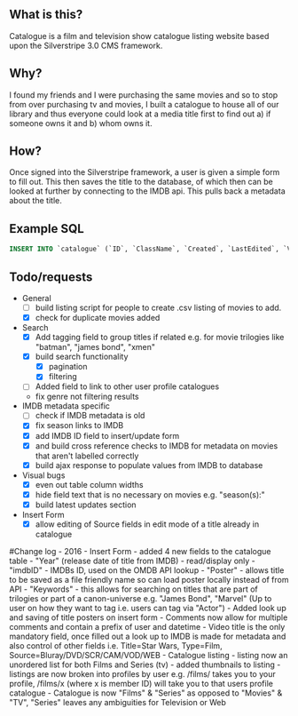 ## What is this? ##
Catalogue is a film and television show catalogue listing website based upon the Silverstripe 3.0 CMS framework.

## Why? ##
I found my friends and I were purchasing the same movies and so to stop from over purchasing tv and movies, I built a catalogue to house all of our library and thus everyone could look at a media title first to find out a) if someone owns it and b) whom owns it.

## How? ##
Once signed into the Silverstripe framework, a user is given a simple form to fill out. This then saves the title to the database, of which then can be looked at further by connecting to the IMDB api. This pulls back a metadata about the title.

## Example SQL ##

```sql
INSERT INTO `catalogue` (`ID`, `ClassName`, `Created`, `LastEdited`, `Video_title`, `Video_type`, `Genre`, `Seasons`, `Status`, `Source`, `Quality`, `Owner`, `Comments`, `Wanted_by`, `Last_updated`) VALUES (1, 'Catalogue', '2014-03-18 22:03:08', '2014-03-18 22:03:08', 'Breaking Bad', 'TV', 'Drama | Crime', 'Season 1 | Season 2 | Season 3 | Season 4 | Season 5', 'Downloaded', 'HDTV', '720p', '1', 'later seasons HDTV 720p', NULL, '2014-03-18 22:03:08', 'Drugs , Bryan Cranston', `breakingBad.jpg`, 'tt0903747', '2008-2013';
```

## Todo/requests ##
  - General
	  - [ ] build listing script for people to create .csv listing of movies to add.
	  - [x]  check for duplicate movies added
  - Search
      - [x] Add tagging field to group titles if related e.g. for movie trilogies like "batman", "james bond", "xmen"
      - [x] build search functionality
        - [x]  pagination
        - [x]  filtering
	  - [ ] Added field to link to other user profile catalogues
	  - fix genre not filtering results
  - IMDB metadata specific
      - [ ]  check if IMDB metadata is old
      - [x]  fix season links to IMDB
      - [x]  add IMDB ID field to insert/update form
      - [x]  and build cross reference checks to IMDB for metadata on movies that aren't labelled correctly
      - [x]  build ajax response to populate values from IMDB to database
  - Visual bugs
      - [x] even out table column widths
      - [x] hide field text that is no necessary on movies e.g. "season(s):"
      - [x] build latest updates section
  - Insert Form
      - [x] allow editing of Source fields in edit mode of a title already in catalogue

#Change log
     - 2016
	   - Insert Form
	     - added 4 new fields to the catalogue table
	     - "Year" (release date of title from IMDB) - read/display only
		 - "imdbID" - IMDBs ID, used on the OMDB API lookup
		 - "Poster" - allows title to be saved as a file friendly name so can load poster locally instead of from API
		 - "Keywords" - this allows for searching on titles that are part of trilogies or part of a canon-universe e.g. "James Bond", "Marvel" (Up to user on how they want to tag i.e. users can tag via "Actor")
		 - Added look up and saving of title posters on insert form
		 - Comments now allow for multiple comments and contain a prefix of user and datetime
		 - Video title is the only mandatory field, once filled out a look up to IMDB is made for metadata and also control of other fields i.e. Title=Star Wars, Type=Film, Source=Bluray/DVD/SCR/CAM/VOD/WEB
	   - Catalogue listing
         - listing now an unordered list for both Films and Series (tv)
	     - added thumbnails to listing
		 - listings are now broken into profiles by user e.g. /films/ takes you to your profile, /films/x (where x is member ID) will take you to that users profile catalogue
	   - Catalogue is now "Films" &  "Series" as opposed to "Movies" & "TV", "Series" leaves any ambiguities for Television or Web

